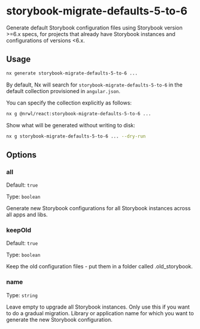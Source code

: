 # storybook-migrate-defaults-5-to-6

Generate default Storybook configuration files using Storybook version >=6.x specs, for projects that already have Storybook instances and configurations of versions <6.x.

## Usage

```bash
nx generate storybook-migrate-defaults-5-to-6 ...
```

By default, Nx will search for `storybook-migrate-defaults-5-to-6` in the default collection provisioned in `angular.json`.

You can specify the collection explicitly as follows:

```bash
nx g @nrwl/react:storybook-migrate-defaults-5-to-6 ...
```

Show what will be generated without writing to disk:

```bash
nx g storybook-migrate-defaults-5-to-6 ... --dry-run
```

## Options

### all

Default: `true`

Type: `boolean`

Generate new Storybook configurations for all Storybook instances across all apps and libs.

### keepOld

Default: `true`

Type: `boolean`

Keep the old configuration files - put them in a folder called .old_storybook.

### name

Type: `string`

Leave empty to upgrade all Storybook instances. Only use this if you want to do a gradual migration. Library or application name for which you want to generate the new Storybook configuration.
